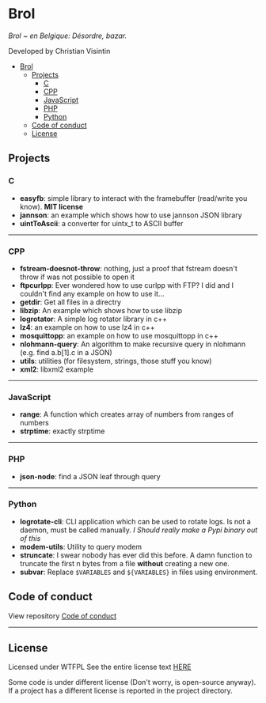 # Brol

*Brol ~ en Belgique: Désordre, bazar.*

Developed by Christian Visintin

- [Brol](#brol)
  - [Projects](#projects)
    - [C](#c)
    - [CPP](#cpp)
    - [JavaScript](#javascript)
    - [PHP](#php)
    - [Python](#python)
  - [Code of conduct](#code-of-conduct)
  - [License](#license)

## Projects

### C

- **easyfb**: simple library to interact with the framebuffer (read/write you know). **MIT license**
- **jannson**: an example which shows how to use jannson JSON library
- **uintToAscii**: a converter for uintx_t to ASCII buffer

---

### CPP

- **fstream-doesnot-throw**: nothing, just a proof that fstream doesn't throw if was not possible to open it
- **ftpcurlpp**: Ever wondered how to use curlpp with FTP? I did and I couldn't find any example on how to use it...
- **getdir**: Get all files in a directry
- **libzip**: An example which shows how to use libzip
- **logrotator**: A simple log rotator library in c++
- **lz4**: an example on how to use lz4 in c++
- **mosquittopp**: an example on how to use mosquittopp in c++
- **nlohmann-query**: An algorithm to make recursive query in nlohmann (e.g. find a.b[1].c in a JSON)
- **utils**: utilities (for filesystem, strings, those stuff you know)
- **xml2**: libxml2 example

---

### JavaScript

- **range**: A function which creates array of numbers from ranges of numbers
- **strptime**: exactly strptime

---

### PHP

- **json-node**: find a JSON leaf through query

---

### Python

- **logrotate-cli**: CLI application which can be used to rotate logs. Is not a daemon, must be called manually. *I Should really make a Pypi binary out of this*
- **modem-utils**: Utility to query modem
- **struncate**: I swear nobody has ever did this before. A damn function to truncate the first n bytes from a file **without** creating a new one.
- **subvar**: Replace ```$VARIABLES``` and ```${VARIABLES}``` in files using environment.

## Code of conduct

View repository [Code of conduct](CODE_OF_CONDUCT.md)

---

## License

Licensed under WTFPL
See the entire license text [HERE](LICENSE.txt)

Some code is under different license (Don't worry, is open-source anyway). If a project has a different license is reported in the project directory.
